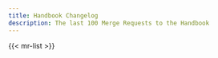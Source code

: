 ```yaml
---
title: Handbook Changelog
description: The last 100 Merge Requests to the Handbook
---
```


{{< mr-list >}}
